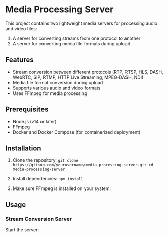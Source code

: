 # Media Processing Server

This project contains two lightweight media servers for processing audio and video files:

1. A server for converting streams from one protocol to another
2. A server for converting media file formats during upload

## Features

- Stream conversion between different protocols (RTP, RTSP, HLS, DASH, WebRTC, SIP, RTMP, HTTP Live Streaming, MPEG-DASH, NDI)
- Media file format conversion during upload
- Supports various audio and video formats
- Uses FFmpeg for media processing

## Prerequisites

- Node.js (v14 or later)
- FFmpeg
- Docker and Docker Compose (for containerized deployment)

## Installation

1. Clone the repository:   ```
   git clone https://github.com/yourusername/media-processing-server.git
   cd media-processing-server   ```

2. Install dependencies:   ```
   npm install   ```

3. Make sure FFmpeg is installed on your system.

## Usage

### Stream Conversion Server

Start the server:

